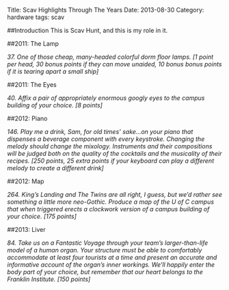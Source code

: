 Title: Scav Highlights Through The Years
Date: 2013-08-30
Category: hardware
tags: scav

##Introduction
This is Scav Hunt, and this is my role in it.

##2011: The Lamp

*37. One of those cheap, many-headed colorful dorm floor lamps. [1 point
per head, 30 bonus points if they can move unaided, 10 bonus bonus
points if it is tearing apart a small ship]*

##2011: The Eyes

*40. Affix a pair of appropriately enormous googly eyes to the campus
building of your choice. [8 points]*

##2012: Piano

*146. Play me a drink, Sam, for old times’ sake...on your piano that
dispenses a beverage component with every keystroke. Changing the
melody should change the mixology. Instruments and their compositions
will be judged both on the quality of the cocktails and the musicality
of their recipes. [250 points, 25 extra points if your keyboard can
play a different melody to create a different drink]*

##2012: Map

*264. King’s Landing and The Twins are all right, I guess, but we’d
rather see something a little more neo-Gothic. Produce a map of the U
of C campus that when triggered erects a clockwork version of a campus
building of your choice. [175 points]*

##2013: Liver

*84. Take us on a Fantastic Voyage through your team’s larger-than-life
model of a human organ. Your structure must be able to comfortably
accommodate at least four tourists at a time and present an accurate
and informative account of the organ’s inner workings. We’ll happily
enter the body part of your choice, but remember that our heart belongs
to the Franklin Institute. [150 points]*
